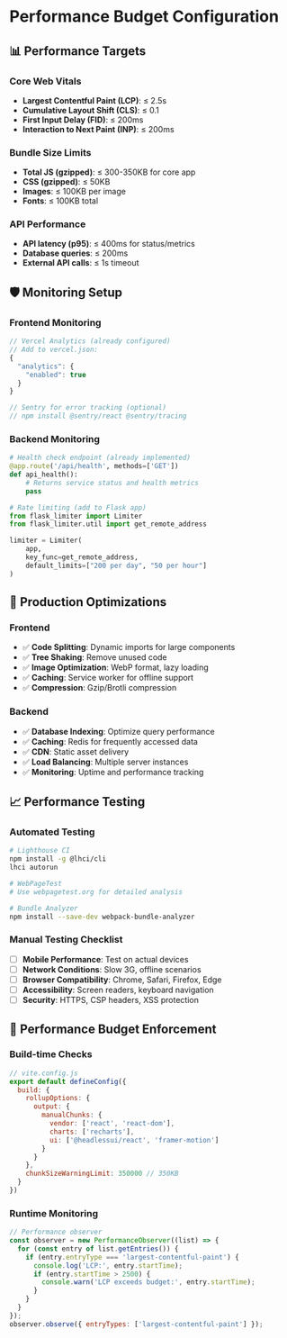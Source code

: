 # Performance Budget Configuration

## 📊 Performance Targets

### Core Web Vitals
- **Largest Contentful Paint (LCP)**: ≤ 2.5s
- **Cumulative Layout Shift (CLS)**: ≤ 0.1
- **First Input Delay (FID)**: ≤ 200ms
- **Interaction to Next Paint (INP)**: ≤ 200ms

### Bundle Size Limits
- **Total JS (gzipped)**: ≤ 300-350KB for core app
- **CSS (gzipped)**: ≤ 50KB
- **Images**: ≤ 100KB per image
- **Fonts**: ≤ 100KB total

### API Performance
- **API latency (p95)**: ≤ 400ms for status/metrics
- **Database queries**: ≤ 200ms
- **External API calls**: ≤ 1s timeout

## 🛡️ Monitoring Setup

### Frontend Monitoring
```javascript
// Vercel Analytics (already configured)
// Add to vercel.json:
{
  "analytics": {
    "enabled": true
  }
}

// Sentry for error tracking (optional)
// npm install @sentry/react @sentry/tracing
```

### Backend Monitoring
```python
# Health check endpoint (already implemented)
@app.route('/api/health', methods=['GET'])
def api_health():
    # Returns service status and health metrics
    pass

# Rate limiting (add to Flask app)
from flask_limiter import Limiter
from flask_limiter.util import get_remote_address

limiter = Limiter(
    app,
    key_func=get_remote_address,
    default_limits=["200 per day", "50 per hour"]
)
```

## 🚀 Production Optimizations

### Frontend
- ✅ **Code Splitting**: Dynamic imports for large components
- ✅ **Tree Shaking**: Remove unused code
- ✅ **Image Optimization**: WebP format, lazy loading
- ✅ **Caching**: Service worker for offline support
- ✅ **Compression**: Gzip/Brotli compression

### Backend
- ✅ **Database Indexing**: Optimize query performance
- ✅ **Caching**: Redis for frequently accessed data
- ✅ **CDN**: Static asset delivery
- ✅ **Load Balancing**: Multiple server instances
- ✅ **Monitoring**: Uptime and performance tracking

## 📈 Performance Testing

### Automated Testing
```bash
# Lighthouse CI
npm install -g @lhci/cli
lhci autorun

# WebPageTest
# Use webpagetest.org for detailed analysis

# Bundle Analyzer
npm install --save-dev webpack-bundle-analyzer
```

### Manual Testing Checklist
- [ ] **Mobile Performance**: Test on actual devices
- [ ] **Network Conditions**: Slow 3G, offline scenarios
- [ ] **Browser Compatibility**: Chrome, Safari, Firefox, Edge
- [ ] **Accessibility**: Screen readers, keyboard navigation
- [ ] **Security**: HTTPS, CSP headers, XSS protection

## 🔧 Performance Budget Enforcement

### Build-time Checks
```javascript
// vite.config.js
export default defineConfig({
  build: {
    rollupOptions: {
      output: {
        manualChunks: {
          vendor: ['react', 'react-dom'],
          charts: ['recharts'],
          ui: ['@headlessui/react', 'framer-motion']
        }
      }
    },
    chunkSizeWarningLimit: 350000 // 350KB
  }
})
```

### Runtime Monitoring
```javascript
// Performance observer
const observer = new PerformanceObserver((list) => {
  for (const entry of list.getEntries()) {
    if (entry.entryType === 'largest-contentful-paint') {
      console.log('LCP:', entry.startTime);
      if (entry.startTime > 2500) {
        console.warn('LCP exceeds budget:', entry.startTime);
      }
    }
  }
});
observer.observe({ entryTypes: ['largest-contentful-paint'] });
```

